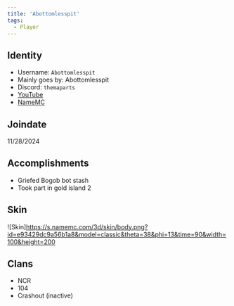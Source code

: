 ```yaml
---
title: 'Abottomlesspit'
tags:
  - Player
---
```


## Identity
* Username: `Abottomlesspit`
* Mainly goes by: Abottomlesspit
* Discord: `themaparts`
* [YouTube](https://www.youtube.com/abotmicz3)
* [NameMC](https://namemc.com/profile/Abottomlesspit.2)

## Joindate
11/28/2024

## Accomplishments
* Griefed Bogob bot stash
* Took part in gold island 2

## Skin
![Skin]https://s.namemc.com/3d/skin/body.png?id=e93429dc9a56b1a8&model=classic&theta=38&phi=13&time=90&width=100&height=200

## Clans
- NCR
- 104
- Crashout (inactive)
